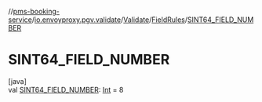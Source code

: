 //[pms-booking-service](../../../../index.md)/[io.envoyproxy.pgv.validate](../../index.md)/[Validate](../index.md)/[FieldRules](index.md)/[SINT64_FIELD_NUMBER](-s-i-n-t64_-f-i-e-l-d_-n-u-m-b-e-r.md)

# SINT64_FIELD_NUMBER

[java]\
val [SINT64_FIELD_NUMBER](-s-i-n-t64_-f-i-e-l-d_-n-u-m-b-e-r.md): [Int](https://kotlinlang.org/api/core/kotlin-stdlib/kotlin/-int/index.html) = 8